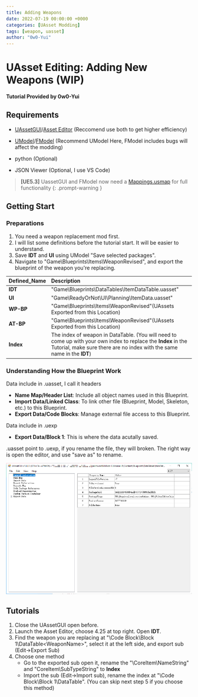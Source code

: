 ```yaml
---
title: Adding Weapons
date: 2022-07-19 00:00:00 +0000
categories: [UAsset Modding]
tags: [weapon, uasset]
author: "0w0-Yui"
---
```


# UAsset Editing: Adding New Weapons (WIP)

**Tutorial Provided by 0w0-Yui**
## Requirements

-  [UAssetGUI](https://github.com/atenfyr/UAssetGUI "UAssetGUI")/[Asset Editor](https://github.com/kaiheilos/Utilities "Asset Editor")  (Reccomend use both to get higher efficiency)

- [UModel](https://www.gildor.org/en/projects/umodel "UModel")/[FModel](https://github.com/iAmAsval/FModel "FModel") (Recommend UModel Here, FModel includes bugs will affect the modding)

- python (Optional)

- JSON Viewer (Optional, I use VS Code)

>**[UE5.3]** UassetGUI and FModel now need a [Mappings.usmap](/posts/ue4ss_and_mappings/#Mappings-Download) for full functionality
{: .prompt-warning }

## Getting Start
### Preparations
1. You need a weapon replacement mod first.
2. I will list some definitions before the tutorial start. It will be easier to understand.
3. Save **IDT** and **UI** using UModel "Save selected packages".
4. Navigate to "Game\Blueprints\Items\WeaponRevised", and export the blueprint of the weapon you're replacing. 

| Defined_Name  |  Description |
| :------------------------ | :------------ |
|**IDT**|"Game\Blueprints\DataTables\ItemDataTable.uasset"  |
|**UI**|"Game\ReadyOrNot\UI\Planning\ItemData.uasset"  |
|**WP-BP**|"Game\Blueprints\Items\WeaponRevised"(UAssets Exported from this Location) |
|**AT-BP**|"Game\Blueprints\Items\WeaponRevised"(UAssets Exported from this Location) |
|**Index**| The index of weapon in DataTable. (You will need to come up with your own index to replace the **Index** in the Tutorial, make sure there are no index with the same name in the **IDT**)|


### Understanding How the Blueprint Work

Data include in .uasset, I call it headers
- **Name Map/Header List**: Include all object names used in this Blueprint.
- **Import Data/Linked Class**: To link other file (Blueprint, Model, Skeleton, etc.) to this Blueprint.
- **Export Data/Code Blocks**: Manage external file access to this Blueprint. 

Data include in .uexp
- **Export Data/Block 1**: This is where the data acutally saved.

.uasset point to .uexp, if you rename the file, they will broken. 
The right way is open the editor, and use "save as" to rename.

![Editor Preview](/assets/editor_preview.png "Editor Preview")

## Tutorials
1. Close the UAssetGUI open before.
2. Launch the Asset Editor, choose 4.25 at top right. Open **IDT**.
3. Find the weapon you are replacing at "\Code Block\Block 1\DataTable\<WeaponName>", select it at the left side, and export sub (Edit->Export Sub)
4. Choose one method
	- Go to the exported sub open it, rename the "\CoreItem\NameString" and "CoreItem\SubTypeString" to **Index**
	- Import the sub (Edit->Import sub), rename the index at "\Code Block\Block 1\DataTable". (You can skip next step 5 if you choose this method)
